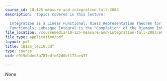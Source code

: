 ```yaml
---
course_id: 18-125-measure-and-integration-fall-2003
description: 'Topics covered in this lecture:

  Integration as a Linear Functional; Riesz Representation Theorem for Positive Linear
  Functionals; Lebesgue Integral is the "Completion" of the Riemann Integral.'
file_location: /coursemedia/18-125-measure-and-integration-fall-2003/e9f5dbdec8a787edfd62d0bf172ce437_18125_lec10.pdf
file_type: application/pdf
layout: pdf
title: 18125_lec10.pdf
type: course
uid: e9f5dbdec8a787edfd62d0bf172ce437

---
```

None
